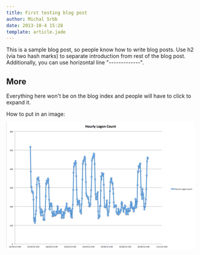 ```yaml
---
title: First testing blog post
author: Michal Srbb
date: 2013-10-4 15:28
template: article.jade
---
```


This is a sample blog post, so people know how to write blog posts. Use h2 (via two hash marks) to separate introduction from rest of the blog post. Additionally, you can use horizontal line "-------------".

## More

Everything here won't be on the blog index and people will have to click to expand it.

How to put in an image:

![](graph1.png)